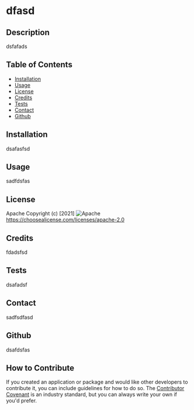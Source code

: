 
  # dfasd

  ## Description
  dsfafads

  ## Table of Contents
  - [Installation](#installation)
  - [Usage](#usage)
  - [License](#license)
  - [Credits](#credits)
  - [Tests](#tests)
  - [Contact](#contact)
  - [Github](#github)

  ## Installation
  dsafasfsd

  ## Usage
  sadfdsfas

  ## License
  Apache
  Copyright (c) [2021]
  ![Apache](/assets/apache.svg)
  https://choosealicense.com/licenses/apache-2.0

  ## Credits
  fdadsfsd

  ## Tests
  dsafadsf

  ## Contact
  sadfsdfasd

  ## Github
  dsafdsfas

  ## How to Contribute
If you created an application or package and would like other developers to contribute it, you can include guidelines for how to do so. The [Contributor Covenant](https://www.contributor-covenant.org/) is an industry standard, but you can always write your own if you'd prefer.


